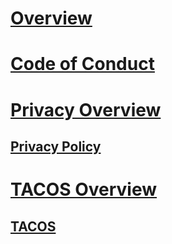 # [Overview](overview.md)
# [Code of Conduct](code-of-conduct.md)
# [Privacy Overview](privacy-overview.md)
## [Privacy Policy](privacy-policy.md)
# [TACOS Overview](tacos-overview.md)
## [TACOS](tacos-policy.md)